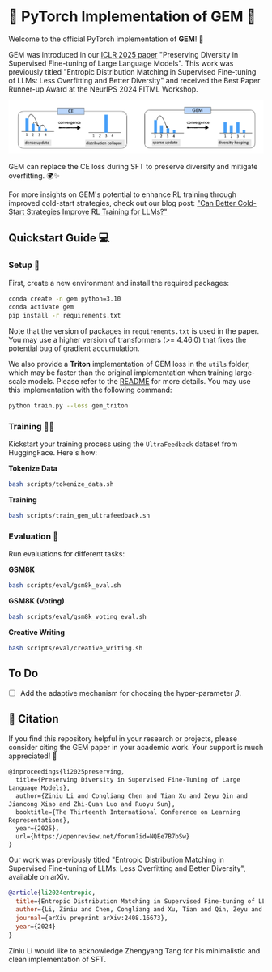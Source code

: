 # 🚀 PyTorch Implementation of GEM 🌟

Welcome to the official PyTorch implementation of **GEM**! 🎉

GEM was introduced in our [ICLR 2025 paper](https://openreview.net/forum?id=dulz3WVhMR) "Preserving Diversity in Supervised Fine-tuning of Large Language Models". This work was previously titled "Entropic Distribution Matching in Supervised Fine-tuning of LLMs: Less Overfitting and Better Diversity" and received the Best Paper Runner-up Award at the NeurIPS 2024 FITML Workshop.

<img src='./img/gem_vs_ce.png' width='700'>

GEM can replace the CE loss during SFT to preserve diversity and mitigate overfitting. 🌍✨

For more insights on GEM's potential to enhance RL training through improved cold-start strategies, check out our blog post: ["Can Better Cold-Start Strategies Improve RL Training for LLMs?"](https://tangible-polo-203.notion.site/Can-Better-Cold-Start-Strategies-Improve-RL-Training-for-LLMs-17aa0742a51680828616c867ed53bc6b)

## Quickstart Guide 💻

### Setup 🔧

First, create a new environment and install the required packages:

```bash
conda create -n gem python=3.10
conda activate gem
pip install -r requirements.txt
```

Note that the version of packages in `requirements.txt` is used in the paper. You may use a higher version of transformers (>= 4.46.0) that fixes the potential bug of gradient accumulation.

We also provide a **Triton** implementation of GEM loss in the `utils` folder, which may be faster than the original implementation when training large-scale models. Please refer to the [README](utils/README.md) for more details. You may use this implementation with the following command:

```bash
python train.py --loss gem_triton
```


### Training 🏋️‍♂️

Kickstart your training process using the `UltraFeedback` dataset from HuggingFace. Here's how:

**Tokenize Data**

```bash
bash scripts/tokenize_data.sh
```

**Training**

```bash
bash scripts/train_gem_ultrafeedback.sh
```

### Evaluation 🧪

Run evaluations for different tasks:

**GSM8K**

```bash 
bash scripts/eval/gsm8k_eval.sh
```

**GSM8K (Voting)**

```bash
bash scripts/eval/gsm8k_voting_eval.sh
```

**Creative Writing**

```bash
bash scripts/eval/creative_writing.sh
```

## To Do

- [ ] Add the adaptive mechanism for choosing the hyper-parameter $\beta$.

## 📜 Citation

If you find this repository helpful in your research or projects, please consider citing the GEM paper in your academic work. Your support is much appreciated! 🙌


```
@inproceedings{li2025preserving,
  title={Preserving Diversity in Supervised Fine-Tuning of Large Language Models},
  author={Ziniu Li and Congliang Chen and Tian Xu and Zeyu Qin and Jiancong Xiao and Zhi-Quan Luo and Ruoyu Sun},
  booktitle={The Thirteenth International Conference on Learning Representations},
  year={2025},
  url={https://openreview.net/forum?id=NQEe7B7bSw}
}
```

Our work was previously titled "Entropic Distribution Matching in Supervised Fine-tuning of LLMs: Less Overfitting and Better Diversity", available on arXiv.

```bibtex
@article{li2024entropic,
  title={Entropic Distribution Matching in Supervised Fine-tuning of LLMs: Less Overfitting and Better Diversity},
  author={Li, Ziniu and Chen, Congliang and Xu, Tian and Qin, Zeyu and Xiao, Jiancong and Sun, Ruoyu and Luo, Zhi-Quan},
  journal={arXiv preprint arXiv:2408.16673},
  year={2024}
}
```

Ziniu Li would like to acknowledge Zhengyang Tang for his minimalistic and clean implementation of SFT.
